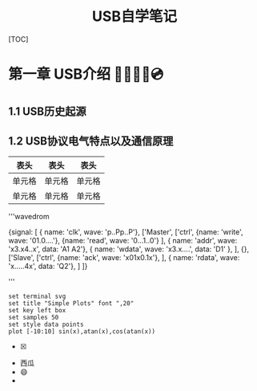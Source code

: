 <h1 align = "center">USB自学笔记</h1>

[TOC]

# 第一章 USB介绍 🔌📡🎥🧮💿

## 1.1 USB历史起源

## 1.2 USB协议电气特点以及通信原理

|表头|表头|表头|
|---|---|----|
|单元格|单元格|单元格|
|单元格|单元格|单元格|

'''wavedrom

{signal: [
  {    name: 'clk',   wave: 'p..Pp..P'},
  ['Master',
    ['ctrl',
      {name: 'write', wave: '01.0....'},
      {name: 'read',  wave: '0...1..0'}
    ],
    {  name: 'addr',  wave: 'x3.x4..x', data: 'A1 A2'},
    {  name: 'wdata', wave: 'x3.x....', data: 'D1'   },
  ],
  {},
  ['Slave',
    ['ctrl',
      {name: 'ack',   wave: 'x01x0.1x'},
    ],
    {  name: 'rdata', wave: 'x.....4x', data: 'Q2'},
  ]
]}

'''


```gnuplot {cmd=true output="html"}
set terminal svg
set title "Simple Plots" font ",20"
set key left box
set samples 50
set style data points
plot [-10:10] sin(x),atan(x),cos(atan(x))
```



- [x]
+ 西瓜
+ :smile:
+ 

​    